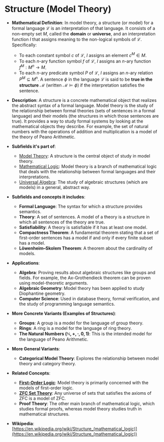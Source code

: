 # Structure (Model Theory)

- **Mathematical Definition**: In model theory, a structure (or model) for a formal language $\mathcal{L}$ is an interpretation of that language. It consists of a non-empty set $M$, called the **domain** or **universe**, and an interpretation function $I$ that assigns meaning to the non-logical symbols of $\mathcal{L}$. Specifically:
    - To each constant symbol $c$ of $\mathcal{L}$, $I$ assigns an element $c^M \in M$.
    - To each $n$-ary function symbol $f$ of $\mathcal{L}$, $I$ assigns an $n$-ary function $f^M: M^n \to M$.
    - To each $n$-ary predicate symbol $P$ of $\mathcal{L}$, $I$ assigns an $n$-ary relation $P^M \subseteq M^n$.
A sentence $\phi$ in the language $\mathcal{L}$ is said to be **true in the structure** $\mathcal{M}$ (written $\mathcal{M} \models \phi$) if the interpretation satisfies the sentence.

- **Description**: A structure is a concrete mathematical object that realizes the abstract syntax of a formal language. Model theory is the study of the relationship between formal theories (sets of sentences in a formal language) and their models (the structures in which those sentences are true). It provides a way to study formal systems by looking at the mathematical objects they describe. For example, the set of natural numbers with the operations of addition and multiplication is a model of the theory of Peano Arithmetic.

- **Subfields it's part of**:
    - [Model Theory](https://en.wikipedia.org/wiki/Model_theory): A structure is the central object of study in model theory.
    - [Mathematical Logic](https://en.wikipedia.org/wiki/Mathematical_logic): Model theory is a branch of mathematical logic that deals with the relationship between formal languages and their interpretations.
    - [Universal Algebra](https://en.wikipedia.org/wiki/Universal_algebra): The study of algebraic structures (which are models) in a general, abstract way.

- **Subfields and concepts it includes**:
    - **Formal Language**: The syntax for which a structure provides semantics.
    - **Theory**: A set of sentences. A model of a theory is a structure in which all sentences of the theory are true.
    - **Satisfiability**: A theory is satisfiable if it has at least one model.
    - **Compactness Theorem**: A fundamental theorem stating that a set of first-order sentences has a model if and only if every finite subset has a model.
    - **Löwenheim–Skolem Theorem**: A theorem about the cardinality of models.

- **Applications**:
    - **Algebra**: Proving results about algebraic structures like groups and fields. For example, the Ax-Grothendieck theorem can be proven using model-theoretic arguments.
    - **Algebraic Geometry**: Model theory has been applied to study Diophantine geometry.
    - **Computer Science**: Used in database theory, formal verification, and the study of programming language semantics.

- **More Concrete Variants (Examples of Structures)**:
    - **Groups**: A group is a model for the language of group theory.
    - **Rings**: A ring is a model for the language of ring theory.
    - **The Natural Numbers $(\mathbb{N}, +, \cdot, 0, 1)$**: This is the intended model for the language of Peano Arithmetic.

- **More General Variants**:
    - **Categorical Model Theory**: Explores the relationship between model theory and category theory.

- **Related Concepts**:
    - **[First-Order Logic](../logic/first_order_logic.md)**: Model theory is primarily concerned with the models of first-order logic.
    - **[ZFC Set Theory](../set_theory/zfc.md)**: Any universe of sets that satisfies the axioms of ZFC is a model of ZFC.
    - **Proof Theory**: The other main branch of mathematical logic, which studies formal proofs, whereas model theory studies truth in mathematical structures.

- **Wikipedia**: [https://en.wikipedia.org/wiki/Structure_(mathematical_logic)](https://en.wikipedia.org/wiki/Structure_(mathematical_logic))
